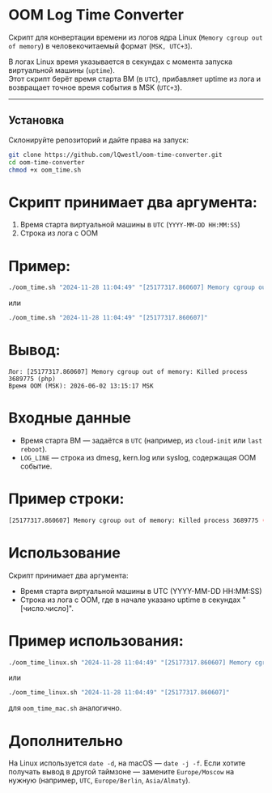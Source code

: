 # OOM Log Time Converter

Скрипт для конвертации времени из логов ядра Linux (`Memory cgroup out of memory`) в человекочитаемый формат (`MSK, UTC+3`).

В логах Linux время указывается в секундах с момента запуска виртуальной машины (`uptime`).  
Этот скрипт берёт время старта ВМ (в `UTC`), прибавляет uptime из лога и возвращает точное время события в MSK (`UTC+3`).

---

## Установка
Склонируйте репозиторий и дайте права на запуск:

```bash
git clone https://github.com/lQwestl/oom-time-converter.git
cd oom-time-converter
chmod +x oom_time.sh
```

# Скрипт принимает два аргумента:
1) Время старта виртуальной машины в `UTC` (`YYYY-MM-DD HH:MM:SS`)
2) Строка из лога с OOM

# Пример:
```bash
./oom_time.sh "2024-11-28 11:04:49" "[25177317.860607] Memory cgroup out of memory: Killed process 3689775 (php)"
```
или
```bash
./oom_time.sh "2024-11-28 11:04:49" "[25177317.860607]"
```

# Вывод:
```
Лог: [25177317.860607] Memory cgroup out of memory: Killed process 3689775 (php)
Время OOM (MSK): 2026-06-02 13:15:17 MSK
```

# Входные данные
- Время старта ВМ — задаётся в `UTC` (например, из `cloud-init` или `last reboot`).
- `LOG_LINE` — строка из dmesg, kern.log или syslog, содержащая OOM событие.

# Пример строки:
```bash
[25177317.860607] Memory cgroup out of memory: Killed process 3689775 (php) total-vm:185960kB, anon-rss:105564kB, file-rss:22424kB, shmem-rss:0kB, UID:10000 pgtables:340kB oom_score_adj:-997
```
# Использование

Скрипт принимает два аргумента:
- Время старта виртуальной машины в UTC (YYYY-MM-DD HH:MM:SS)
- Строка из лога с OOM, где в начале указано uptime в секундах "[число.число]".

# Пример использования:
```bash
./oom_time_linux.sh "2024-11-28 11:04:49" "[25177317.860607] Memory cgroup out of memory: Killed process 3689775 (php) ..."
```
или
```bash
./oom_time_linux.sh "2024-11-28 11:04:49" "[25177317.860607]"
```
для `oom_time_mac.sh` аналогично.

# Дополнительно

На Linux используется `date -d`, на macOS — `date -j -f`.
Если хотите получать вывод в другой таймзоне — замените `Europe/Moscow` на нужную (например, `UTC`, `Europe/Berlin`, `Asia/Almaty`).

